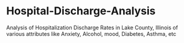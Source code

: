 # Hospital-Discharge-Analysis
Analysis of Hospitalization Discharge Rates in Lake County, Illinois of various attributes like Anxiety, Alcohol, mood, Diabetes, Asthma, etc 
